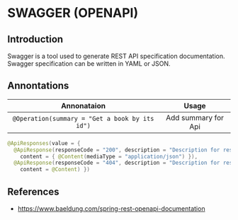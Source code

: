 # SWAGGER (OPENAPI)

## Introduction

Swagger is a tool used to generate REST API specification documentation.
Swagger specification can be written in YAML or JSON.

## Annontations

|Annonataion| Usage|
|:---------:|:------:|
|```@Operation(summary = "Get a book by its id")```|Add summary for Api|



```java
@ApiResponses(value = { 
  @ApiResponse(responseCode = "200", description = "Description for response", 
    content = { @Content(mediaType = "application/json") }),
  @ApiResponse(responseCode = "404", description = "Description for response", 
    content = @Content) })
```

## References

* <https://www.baeldung.com/spring-rest-openapi-documentation>